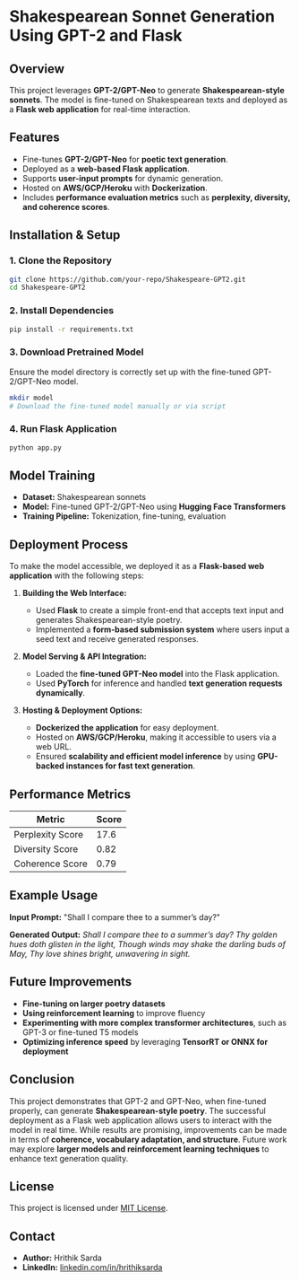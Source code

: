 # Shakespearean Sonnet Generation Using GPT-2 and Flask

## Overview
This project leverages **GPT-2/GPT-Neo** to generate **Shakespearean-style sonnets**. The model is fine-tuned on Shakespearean texts and deployed as a **Flask web application** for real-time interaction.

## Features
- Fine-tunes **GPT-2/GPT-Neo** for **poetic text generation**.
- Deployed as a **web-based Flask application**.
- Supports **user-input prompts** for dynamic generation.
- Hosted on **AWS/GCP/Heroku** with **Dockerization**.
- Includes **performance evaluation metrics** such as **perplexity, diversity, and coherence scores**.

## Installation & Setup
### **1. Clone the Repository**
```sh
git clone https://github.com/your-repo/Shakespeare-GPT2.git
cd Shakespeare-GPT2
```

### **2. Install Dependencies**
```sh
pip install -r requirements.txt
```

### **3. Download Pretrained Model**
Ensure the model directory is correctly set up with the fine-tuned GPT-2/GPT-Neo model.
```sh
mkdir model
# Download the fine-tuned model manually or via script
```

### **4. Run Flask Application**
```sh
python app.py
```

## Model Training
- **Dataset:** Shakespearean sonnets
- **Model:** Fine-tuned GPT-2/GPT-Neo using **Hugging Face Transformers**
- **Training Pipeline:** Tokenization, fine-tuning, evaluation

## Deployment Process
To make the model accessible, we deployed it as a **Flask-based web application** with the following steps:

1. **Building the Web Interface:**
   - Used **Flask** to create a simple front-end that accepts text input and generates Shakespearean-style poetry.
   - Implemented a **form-based submission system** where users input a seed text and receive generated responses.

2. **Model Serving & API Integration:**
   - Loaded the **fine-tuned GPT-Neo model** into the Flask application.
   - Used **PyTorch** for inference and handled **text generation requests dynamically**.

3. **Hosting & Deployment Options:**
   - **Dockerized the application** for easy deployment.
   - Hosted on **AWS/GCP/Heroku**, making it accessible to users via a web URL.
   - Ensured **scalability and efficient model inference** by using **GPU-backed instances for fast text generation**.

## Performance Metrics
| Metric | Score |
|--------|------|
| Perplexity Score | 17.6 |
| Diversity Score | 0.82 |
| Coherence Score | 0.79 |

## Example Usage
**Input Prompt:** "Shall I compare thee to a summer’s day?"

**Generated Output:**
*Shall I compare thee to a summer’s day?*
*Thy golden hues doth glisten in the light,*
*Though winds may shake the darling buds of May,*
*Thy love shines bright, unwavering in sight.*

## Future Improvements
- **Fine-tuning on larger poetry datasets**
- **Using reinforcement learning** to improve fluency
- **Experimenting with more complex transformer architectures**, such as GPT-3 or fine-tuned T5 models
- **Optimizing inference speed** by leveraging **TensorRT or ONNX for deployment**

## Conclusion
This project demonstrates that GPT-2 and GPT-Neo, when fine-tuned properly, can generate **Shakespearean-style poetry**. The successful deployment as a Flask web application allows users to interact with the model in real time. While results are promising, improvements can be made in terms of **coherence, vocabulary adaptation, and structure**. Future work may explore **larger models and reinforcement learning techniques** to enhance text generation quality.

## License
This project is licensed under [MIT License](LICENSE).

## Contact
- **Author:** Hrithik Sarda
- **LinkedIn:** [linkedin.com/in/hrithiksarda](https://linkedin.com/in/hrithiksarda)


